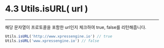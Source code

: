 # 4.3 Utils.isURL( url ) 
---
해당 문자열이 프로토콜을 포함한 url인지 체크하여 true, false를 리턴해줍니다.

```javascript
Utils.isURL('http://www.xpressengine.io') // true
Utils.isURL('www.xpressengine.io') // false
```


